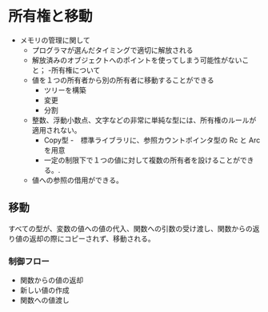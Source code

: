 # 所有権と移動
- メモリの管理に関して
  - プログラマが選んだタイミングで適切に解放される
  - 解放済みのオブジェクトへのポイントを使ってしまう可能性がないこと；
-所有権について
  - 値を１つの所有者から別の所有者に移動することができる
    - ツリーを構築
    - 変更
    - 分割
  - 整数、浮動小数点、文字などの非常に単純な型には、所有権のルールが適用されない。
    - Copy型
  -　標準ライブラリに、参照カウントポインタ型の Rc と Arc を用意
    - 一定の制限下で１つの値に対して複数の所有者を設けることができる。.
  - 値への参照の借用ができる。 
## 移動
  すべての型が、変数の値への値の代入、関数への引数の受け渡し、関数からの返り値の返却の際にコピーされず、移動される。
### 制御フロー
- 関数からの値の返却
- 新しい値の作成
- 関数への値渡し